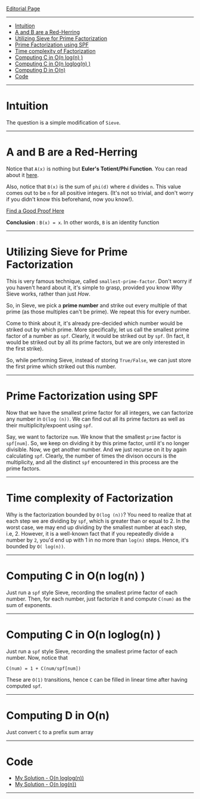 [Editorial Page](../udaan-set-1.md)

----

<!-- vim-markdown-toc GFM -->

* [Intuition](#intuition)
* [A and B are a Red-Herring](#a-and-b-are-a-red-herring)
* [Utilizing Sieve for Prime Factorization](#utilizing-sieve-for-prime-factorization)
* [Prime Factorization using SPF](#prime-factorization-using-spf)
* [Time complexity of Factorization](#time-complexity-of-factorization)
* [Computing C in O(n log(n) )](#computing-c-in-on-logn-)
* [Computing C in O(n loglog(n) )](#computing-c-in-on-loglogn-)
* [Computing D in O(n)](#computing-d-in-on)
* [Code](#code)

<!-- vim-markdown-toc -->

----

# Intuition
The question is a simple modification of `Sieve`.

----

# A and B are a Red-Herring
Notice that `A(x)` is nothing but **Euler's Totient/Phi Function**. You can read about it [here](https://cp-algorithms.com/algebra/phi-function.html#:~:text=Euler's%20totient%20function%2C%20also%20known,be%20coprime%20to%20any%20number). 

Also, notice that `B(x)` is the sum of `phi(d)` where `d` divides `n`. This value comes out to be `n` for all positive integers. (It's not so trivial, and don't worry if you didn't know this beforehand, now you know!).

[Find a Good Proof Here](https://proofwiki.org/wiki/Sum_of_Euler_Phi_Function_over_Divisors)

**Conclusion** : `B(x) = x`. In other words, `B` is an identity function

----

# Utilizing Sieve for Prime Factorization
This is very famous technique, called `smallest-prime-factor`. Don't worry if you haven't heard about it, it's simple to grasp, provided you know *Why* Sieve works, rather than just *How*.

So, in Sieve, we pick a **prime number** and strike out every multiple of that prime (as those multiples can't be prime). We repeat this for every number.

Come to think about it, it's already pre-decided which number would be striked out by which prime. More specifically, let us call the smallest prime factor of a number as `spf`. Clearly, it would be striked out by `spf`. (In fact, it would be striked out by all its prime factors, but we are only interested in the first strike).

So, while performing Sieve, instead of storing `True/False`, we can just store the first prime which striked out this number.

----

# Prime Factorization using SPF
Now that we have the smallest prime factor for all integers, we can factorize any number in `O(log (n))`. We can find out all its prime factors as well as their multiplicity/expoent using `spf`.

Say, we want to factorize `num`. We know that the smallest `prime` factor is `spf[num]`. So, we keep on dividing it by this prime factor, until it's no longer divisible. Now, we get another number. And we just recurse on it by again calculating `spf`. Clearly, the number of times the divison occurs is the multiplicity, and all the distinct `spf` encountered in this process are the prime factors.

----

# Time complexity of Factorization
Why is the factorization bounded by `O(log (n))`? You need to realize that at each step we are dividing by `spf`, which is greater than or equal to 2. In the worst case, we may end up dividing by the smallest number at each step, i.e, 2. However, it is a well-known fact that if you repeatedly divide a number by `2`, you'd end up with 1 in no more than `log(n)` steps. Hence, it's bounded by `O( log(n))`.

----

# Computing C in O(n log(n) )
Just run a `spf` style Sieve, recording the smallest prime factor of each number. Then, for each number, just factorize it and compute `C(num)` as the sum of exponents.

----

# Computing C in O(n loglog(n) )
Just run a `spf` style Sieve, recording the smallest prime factor of each number. Now, notice that

```
C(num) = 1 + C(num/spf[num])
```

These are `O(1)` transitions, hence `C` can be filled in linear time after having computed `spf`.

----

# Computing D in O(n)
Just convert `C` to a prefix sum array

----

# Code
* [My Solution - O(n loglog(n)) ](solution.cpp)
* [My Solution - O(n log(n)) ](solution-v1-ac.cpp)

----

